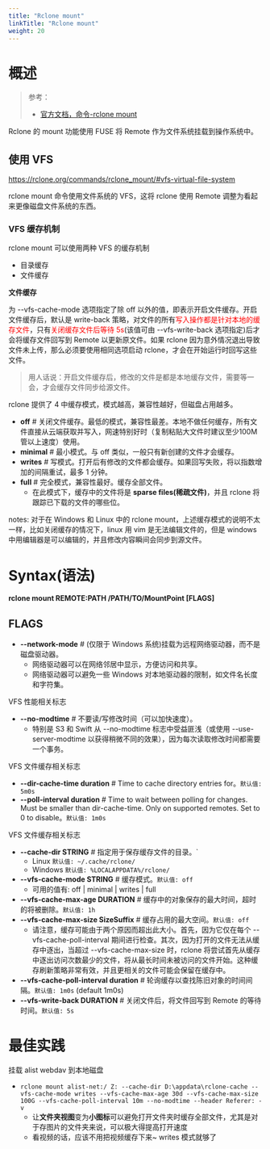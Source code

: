 ```yaml
---
title: "Rclone mount"
linkTitle: "Rclone mount"
weight: 20
---
```


# 概述

> 参考：
>
> - [官方文档，命令-rclone mount](https://rclone.org/commands/rclone_mount/)

Rclone 的 mount 功能使用 FUSE 将 Remote 作为文件系统挂载到操作系统中。

## 使用 VFS

https://rclone.org/commands/rclone_mount/#vfs-virtual-file-system

rclone mount 命令使用文件系统的 VFS，这将 rclone 使用 Remote 调整为看起来更像磁盘文件系统的东西。

### VFS 缓存机制

rclone mount 可以使用两种 VFS 的缓存机制

- 目录缓存
- 文件缓存

**文件缓存**

为 --vfs-cache-mode 选项指定了除 off 以外的值，即表示开启文件缓存。开启文件缓存后，默认是 write-back 策略，对文件的所有<font color="#ff0000">写入操作都是针对本地的缓存文件</font>，只有<font color="#ff0000">关闭缓存文件后等待 5s</font>(该值可由 --vfs-write-back 选项指定)后才会将缓存文件回写到 Remote 以更新原文件。如果 rclone 因为意外情况退出导致文件未上传，那么必须要使用相同选项启动 rclone，才会在开始运行时回写这些文件。

> 用人话说：开启文件缓存后，修改的文件是都是本地缓存文件，需要等一会，才会缓存文件同步给源文件。

rclone 提供了 4 中缓存模式，模式越高，兼容性越好，但磁盘占用越多。

- **off** # 关闭文件缓存。最低的模式，兼容性最差。本地不做任何缓存，所有文件直接从云端获取并写入，网速特别好时（复制粘贴大文件时建议至少100M管以上速度）使用。
- **minimal** # 最小模式。与 off 类似，一般只有新创建的文件才会缓存。
- **writes** # 写模式。打开后有修改的文件都会缓存。如果回写失败，将以指数增加的间隔重试，最多 1 分钟。
- **full** # 完全模式，兼容性最好。缓存全部文件。
  - 在此模式下，缓存中的文件将是 **sparse files(稀疏文件)**，并且 rclone 将跟踪已下载的文件的哪些位。

notes: 对于在 Windows 和 Linux 中的 rclone mount，上述缓存模式的说明不太一样，比如关闭缓存的情况下，linux 用 vim 是无法编辑文件的，但是 windows 中用编辑器是可以编辑的，并且修改内容瞬间会同步到源文件。

# Syntax(语法)

**rclone mount REMOTE:PATH /PATH/TO/MountPoint \[FLAGS]**

## FLAGS

- **--network-mode** # (仅限于 Windows 系统)挂载为远程网络驱动器，而不是磁盘驱动器。
  - 网络驱动器可以在网络邻居中显示，方便访问和共享。
  - 网络驱动器可以避免一些 Windows 对本地驱动器的限制，如文件名长度和字符集。

VFS 性能相关标志

- **--no-modtime** # 不要读/写修改时间（可以加快速度）。
  - 特别是 S3 和 Swift 从 --no-modtime 标志中受益匪浅（或使用 --use-server-modtime 以获得稍微不同的效果），因为每次读取修改时间都需要一个事务。

VFS 文件缓存相关标志

- **--dir-cache-time duration** # Time to cache directory entries for。`默认值: 5m0s`
- **--poll-interval duration** # Time to wait between polling for changes. Must be smaller than dir-cache-time. Only on supported remotes. Set to 0 to disable。`默认值: 1m0s`

VFS 文件缓存相关标志

- **--cache-dir STRING** # 指定用于保存缓存文件的目录。`
  - Linux `默认值: ~/.cache/rclone/`
  - Windows `默认值: %LOCALAPPDATA%/rclone/`
- **--vfs-cache-mode STRING** # 缓存模式。`默认值: off`
  - 可用的值有: off | minimal | writes | full
- **--vfs-cache-max-age DURATION** # 缓存中的对象保存的最大时间，超时的将被删除。`默认值: 1h`
- **--vfs-cache-max-size SizeSuffix** # 缓存占用的最大空间。`默认值: off`
  - 请注意，缓存可能由于两个原因而超出此大小。首先，因为它仅在每个 --vfs-cache-poll-interval 期间进行检查。其次，因为打开的文件无法从缓存中逐出，当超过 --vfs-cache-max-size 时，rclone 将尝试首先从缓存中逐出访问次数最少的文件，将从最长时间未被访问的文件开始。这种缓存刷新策略非常有效，并且更相关的文件可能会保留在缓存中。
- **--vfs-cache-poll-interval duration** # 轮询缓存以查找陈旧对象的时间间隔。`默认值: 1m0s` (default 1m0s)
- **--vfs-write-back DURATION** #  关闭文件后，将文件回写到 Remote 的等待时间。`默认值: 5s`

# 最佳实践

挂载 alist webdav 到本地磁盘

- `rclone mount alist-net:/ Z: --cache-dir D:\appdata\rclone-cache --vfs-cache-mode writes --vfs-cache-max-age 30d --vfs-cache-max-size 100G --vfs-cache-poll-interval 10m --no-modtime --header Referer: -v`
  - 让**文件夹视图**变为**小图标**可以避免打开文件夹时缓存全部文件，尤其是对于存图片的文件夹来说，可以极大得提高打开速度
  - 看视频的话，应该不用把视频缓存下来~ writes 模式就够了

